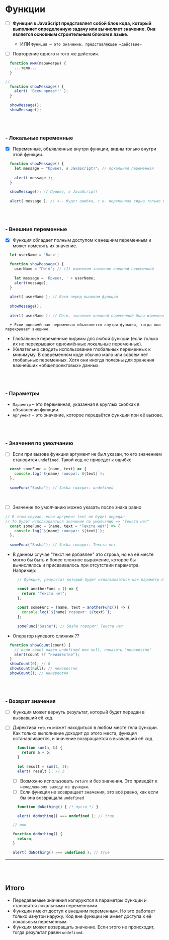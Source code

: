 # Функции

- [ ] **Функция в JavaScript представляет собой блок кода, который выполняет определенную задачу или вычисляет значение. Она является основным строительным блоком в языке.**

  + ИЛИ `Функция – это значение, представляющее «действие»`

- [ ] Повторение одного и того же действия. 

```javascript
  function имя(параметры) {
    ...тело...
  }

//
  function showMessage() {
    alert( 'Всем привет!' );
  }
  
  showMessage();
  showMessage();
```

<br>
<br>

  <h3>- Локальные переменные</h3>

  - [x] Переменные, объявленные внутри функции, видны только внутри этой функции.

  ```javascript
    function showMessage() {
      let message = "Привет, я JavaScript!"; // локальная переменная
    
      alert( message );
    }
    
    showMessage(); // Привет, я JavaScript!
    
    alert( message ); // <-- будет ошибка, т.к. переменная видна только внутри функции
  ```

  <br>
  <br>

  <h3>- Внешние переменные</h3>

  - [x] Функция обладает полным доступом к внешним переменным и может изменять их значение.

  ```javascript
    let userName = 'Вася';

    function showMessage() {
      userName = "Петя"; // (1) изменяем значение внешней переменной
    
      let message = 'Привет, ' + userName;
      alert(message);
    }
    
    alert( userName ); // Вася перед вызовом функции
    
    showMessage();
    
    alert( userName ); // Петя, значение внешней переменной было изменено функцией
  ```

      + Если одноимённая переменная объявляется внутри функции, тогда она перекрывает внешнюю.

   + Глобальные переменные видимы для любой функции (если только их не перекрывают одноимённые локальные переменные).
   + Желательно сводить использование глобальных переменных к минимуму. В современном коде обычно мало или совсем нет глобальных переменных. Хотя они иногда полезны для хранения важнейших «общепроектовых» данных.

<br>
<br>

  <h3>- Параметры</h3>

  +  `Параметр` – это переменная, указанная в круглых скобках в объявлении функции.
  +  `Аргумент` – это значение, которое передаётся функции при её вызове.

<br>
<br>

<h3>- Значения по умолчанию</h3>

  - [ ] Если при вызове функции аргумент не был указан, то его значением становится `undefined`. Такой код не приведет к ошибке

  ```javascript
    const someFunc = (name, text) => {
      console.log(`${name} говорит: ${text}`);
    };
    
    someFunc("Sasha"); // Sasha говорит: undefined

  ```

  <br>

  - [ ] Значение по умолчанию можно указать после знака равно

  ```javascript
// В этом случае, если аргумент text не будет передан
// То будет использоваться значение по умолчанию => "Текста нет"
    const someFunc = (name, text = "Текста нет") => {
      console.log(`${name} говорит: ${text}`);
    };
    
    someFunc("Sasha"); // Sasha говорит: Текста нет
  ```
  + В данном случае "текст не добавлен" это строка, но на её месте могло бы быть и более сложное выражение, которое бы вычислялось и присваивалось при отсутствии параметра. Например:

    ```javascript
      // Функция, результат который будет использоваться как параметр по умолчанию в функции someFunc()
    
      const anotherFunc = () => {
        return "Текста нет";
      };
      
      const someFunc = (name, text = anotherFunc()) => {
        console.log(`${name} говорит: ${text}`);
      };
      
      someFunc("Sasha"); // Sasha говорит: Текста нет
    ```

  + Оператор нулевого слияния ??

  ```javascript
    function showCount(count) {
      // если count равен undefined или null, показать "неизвестно"
      alert(count ?? "неизвестно");
    }
    showCount(0); // 0
    showCount(null); // неизвестно
    showCount(); // неизвестно
  ```

<br>
<br>

<h3>- Возврат значения</h3>

  - [ ] Функция может вернуть результат, который будет передан в вызвавший её код.
  - [ ] Директива `return` может находиться в любом месте тела функции. Как только выполнение доходит до этого места, функция останавливается, и значение возвращается в вызвавший её код
  
    ```javascript
      function sum(a, b) {
        return a + b;
      }
      
      let result = sum(1, 2);
      alert( result ); // 3
    ```

    - [ ] Возможно использовать `return` и без значения. Это приведёт к `немедленному выходу из функции`.
    - [ ] Если функция не возвращает значения, это всё равно, как если бы она возвращала `undefined`
       
    ```javascript
      function doNothing() { /* пусто */ }

      alert( doNothing() === undefined ); // true

    // или

    function doNothing() {
      return;
    }
    
    alert( doNothing() === undefined ); // true
    ```

  <hr>
  <br>
  <br>

  <h2>Итого</h2>

  + Передаваемые значения копируются в параметры функции и становятся локальными переменными.
  + Функции имеют доступ к внешним переменным. Но это работает только изнутри наружу. Код вне функции не имеет доступа к её локальным переменным.
  + Функция может возвращать значение. Если этого не происходит, тогда результат равен `undefined`.
